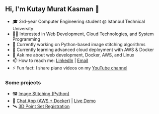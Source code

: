 ## Hi, I'm Kutay Murat Kasman 👋

- 🎓 3rd-year Computer Engineering student @ Istanbul Technical University  
- 🧑‍💻 Interested in Web Development, Cloud Technologies, and System Programming  
- 🚀 Currently working on Python-based image stitching algorithms  
- 🌱 Currently learning advanced cloud deployment with AWS & Docker
- 💬 Ask me about web development, Docker, AWS, and Linux  
- 📫 How to reach me: [LinkedIn](https://linkedin.com/in/kutaykasman) | [Email](mailto:kutay@example.com)
-  ⚡ Fun fact: I share piano videos on my [YouTube channel](https://youtube.com/yourchannel)
  
### Some projects  
- 🖼️ [Image Stitching (Python)](https://github.com/kutay-kasman/your-image-stitching-repo)  
- 💬 [Chat App (AWS + Docker)](https://github.com/kutay-kasman/your-chat-app-repo) | [Live Demo](https://kutaykasman.com)  
- 🛰️ [3D Point Set Registration](https://github.com/kutay-kasman/your-3d-project-repo)
